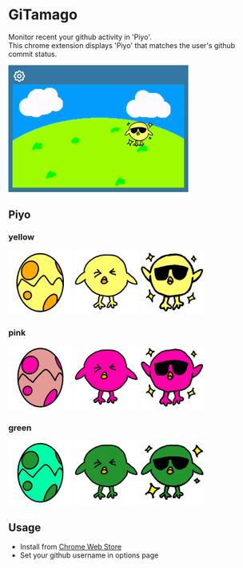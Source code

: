 # GiTamago

Monitor recent your github activity in 'Piyo'.\
This chrome extension displays 'Piyo' that matches the user's github commit status.

<img src="imgs/demo.gif" width="360">

## Piyo

### yellow

<div>
    <img src="src/skins/yellow/0.gif" width="128">
    <img src="src/skins/yellow/1.gif" width="128">
    <img src="src/skins/yellow/2.gif" width="128">
</div>

### pink

<div>
    <img src="src/skins/pink/0.gif" width="128">
    <img src="src/skins/pink/1.gif" width="128">
    <img src="src/skins/pink/2.gif" width="128">
</div>

### green

<div>
    <img src="src/skins/green/0.gif" width="128">
    <img src="src/skins/green/1.gif" width="128">
    <img src="src/skins/green/2.gif" width="128">
</div>

## Usage

- Install from [Chrome Web Store](https://chrome.google.com/webstore/detail/gitamago/blgokogbebhdjeegabipeikdimmfidje)
- Set your github username in options page
